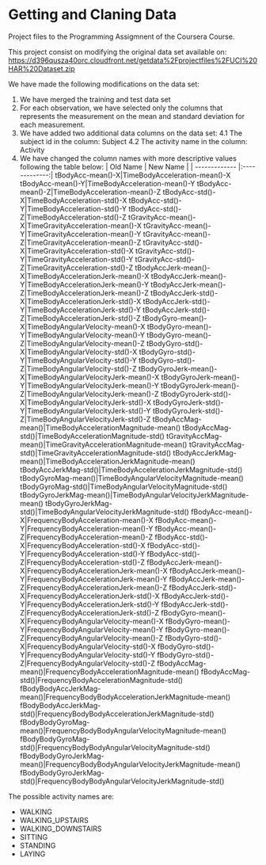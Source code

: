 # Getting and Claning Data

Project files to the Programming Assigmnent of the Coursera Course.

This project consist on modifying the original data set available on: 
https://d396qusza40orc.cloudfront.net/getdata%2Fprojectfiles%2FUCI%20HAR%20Dataset.zip 

We have made the following modifications on the data set:
1. We have merged the training and test data set
2. For each observation, we have selected only the columns that represents the measurement on the mean and standard deviation for each measurement.
3. We have added two additional data columns on the data set:
4.1 The subject id in the column: Subject
4.2 The activity name in the column: Activity
5. We have changed the column names with more descriptive values following the table below:
| Old Name      | New Name      |
| ------------- |:-------------:|
tBodyAcc-mean()-X|TimeBodyAcceleration-mean()-X
tBodyAcc-mean()-Y|TimeBodyAcceleration-mean()-Y
tBodyAcc-mean()-Z|TimeBodyAcceleration-mean()-Z
tBodyAcc-std()-X|TimeBodyAcceleration-std()-X
tBodyAcc-std()-Y|TimeBodyAcceleration-std()-Y
tBodyAcc-std()-Z|TimeBodyAcceleration-std()-Z
tGravityAcc-mean()-X|TimeGravityAcceleration-mean()-X
tGravityAcc-mean()-Y|TimeGravityAcceleration-mean()-Y
tGravityAcc-mean()-Z|TimeGravityAcceleration-mean()-Z
tGravityAcc-std()-X|TimeGravityAcceleration-std()-X
tGravityAcc-std()-Y|TimeGravityAcceleration-std()-Y
tGravityAcc-std()-Z|TimeGravityAcceleration-std()-Z
tBodyAccJerk-mean()-X|TimeBodyAccelerationJerk-mean()-X
tBodyAccJerk-mean()-Y|TimeBodyAccelerationJerk-mean()-Y
tBodyAccJerk-mean()-Z|TimeBodyAccelerationJerk-mean()-Z
tBodyAccJerk-std()-X|TimeBodyAccelerationJerk-std()-X
tBodyAccJerk-std()-Y|TimeBodyAccelerationJerk-std()-Y
tBodyAccJerk-std()-Z|TimeBodyAccelerationJerk-std()-Z
tBodyGyro-mean()-X|TimeBodyAngularVelocity-mean()-X
tBodyGyro-mean()-Y|TimeBodyAngularVelocity-mean()-Y
tBodyGyro-mean()-Z|TimeBodyAngularVelocity-mean()-Z
tBodyGyro-std()-X|TimeBodyAngularVelocity-std()-X
tBodyGyro-std()-Y|TimeBodyAngularVelocity-std()-Y
tBodyGyro-std()-Z|TimeBodyAngularVelocity-std()-Z
tBodyGyroJerk-mean()-X|TimeBodyAngularVelocityJerk-mean()-X
tBodyGyroJerk-mean()-Y|TimeBodyAngularVelocityJerk-mean()-Y
tBodyGyroJerk-mean()-Z|TimeBodyAngularVelocityJerk-mean()-Z
tBodyGyroJerk-std()-X|TimeBodyAngularVelocityJerk-std()-X
tBodyGyroJerk-std()-Y|TimeBodyAngularVelocityJerk-std()-Y
tBodyGyroJerk-std()-Z|TimeBodyAngularVelocityJerk-std()-Z
tBodyAccMag-mean()|TimeBodyAccelerationMagnitude-mean()
tBodyAccMag-std()|TimeBodyAccelerationMagnitude-std()
tGravityAccMag-mean()|TimeGravityAccelerationMagnitude-mean()
tGravityAccMag-std()|TimeGravityAccelerationMagnitude-std()
tBodyAccJerkMag-mean()|TimeBodyAccelerationJerkMagnitude-mean()
tBodyAccJerkMag-std()|TimeBodyAccelerationJerkMagnitude-std()
tBodyGyroMag-mean()|TimeBodyAngularVelocityMagnitude-mean()
tBodyGyroMag-std()|TimeBodyAngularVelocityMagnitude-std()
tBodyGyroJerkMag-mean()|TimeBodyAngularVelocityJerkMagnitude-mean()
tBodyGyroJerkMag-std()|TimeBodyAngularVelocityJerkMagnitude-std()
fBodyAcc-mean()-X|FrequencyBodyAcceleration-mean()-X
fBodyAcc-mean()-Y|FrequencyBodyAcceleration-mean()-Y
fBodyAcc-mean()-Z|FrequencyBodyAcceleration-mean()-Z
fBodyAcc-std()-X|FrequencyBodyAcceleration-std()-X
fBodyAcc-std()-Y|FrequencyBodyAcceleration-std()-Y
fBodyAcc-std()-Z|FrequencyBodyAcceleration-std()-Z
fBodyAccJerk-mean()-X|FrequencyBodyAccelerationJerk-mean()-X
fBodyAccJerk-mean()-Y|FrequencyBodyAccelerationJerk-mean()-Y
fBodyAccJerk-mean()-Z|FrequencyBodyAccelerationJerk-mean()-Z
fBodyAccJerk-std()-X|FrequencyBodyAccelerationJerk-std()-X
fBodyAccJerk-std()-Y|FrequencyBodyAccelerationJerk-std()-Y
fBodyAccJerk-std()-Z|FrequencyBodyAccelerationJerk-std()-Z
fBodyGyro-mean()-X|FrequencyBodyAngularVelocity-mean()-X
fBodyGyro-mean()-Y|FrequencyBodyAngularVelocity-mean()-Y
fBodyGyro-mean()-Z|FrequencyBodyAngularVelocity-mean()-Z
fBodyGyro-std()-X|FrequencyBodyAngularVelocity-std()-X
fBodyGyro-std()-Y|FrequencyBodyAngularVelocity-std()-Y
fBodyGyro-std()-Z|FrequencyBodyAngularVelocity-std()-Z
fBodyAccMag-mean()|FrequencyBodyAccelerationMagnitude-mean()
fBodyAccMag-std()|FrequencyBodyAccelerationMagnitude-std()
fBodyBodyAccJerkMag-mean()|FrequencyBodyBodyAccelerationJerkMagnitude-mean()
fBodyBodyAccJerkMag-std()|FrequencyBodyBodyAccelerationJerkMagnitude-std()
fBodyBodyGyroMag-mean()|FrequencyBodyBodyAngularVelocityMagnitude-mean()
fBodyBodyGyroMag-std()|FrequencyBodyBodyAngularVelocityMagnitude-std()
fBodyBodyGyroJerkMag-mean()|FrequencyBodyBodyAngularVelocityJerkMagnitude-mean()
fBodyBodyGyroJerkMag-std()|FrequencyBodyBodyAngularVelocityJerkMagnitude-std()

The possible activity names are:
* WALKING
* WALKING_UPSTAIRS
* WALKING_DOWNSTAIRS
* SITTING
* STANDING
* LAYING
